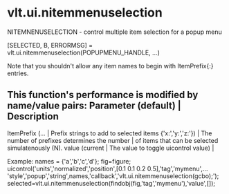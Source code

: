 # vlt.ui.nitemmenuselection

  NITEMNENUSELECTION - control multiple item selection for a popup menu
 
  [SELECTED, B, ERRORMSG] = vlt.ui.nitemmenuselection(POPUPMENU_HANDLE, ...)
 
  Note that you shouldn't allow any item names to begin with
  ItemPrefix{:} entries.
 
  This function's performance is modified by name/value pairs:
  Parameter (default)   | Description
  -----------------------------------------------------------
  ItemPrefix (...       | Prefix strings to add to selected items
   {'x:','y:','z:'})    |    The number of prefixes determines the number
                        |    of items that can be selected simulatenously (N).
  value (current        | The value to toggle
    uicontrol value)    | 
 
 
  Example:
    names = {'a','b','c','d'};
    fig=figure;
    uicontrol('units','normalized','position',[0.1 0.1 0.2 0.5],'tag','mymenu',...
        'style','popup','string',names,'callback','vlt.ui.nitemmenuselection(gcbo);');
    selected=vlt.ui.nitemmenuselection(findobj(fig,'tag','mymenu'),'value',[]);
